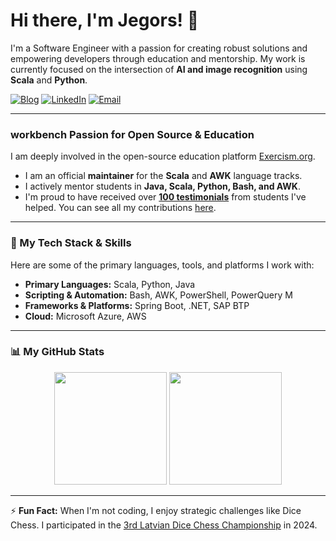 # Hi there, I'm Jegors! 👋

I'm a Software Engineer with a passion for creating robust solutions and empowering developers through education and mentorship. My work is currently focused on the intersection of **AI and image recognition** using **Scala** and **Python**.

<p align="left">
  <a href="https://jc.id.lv" target="_blank"><img alt="Blog" src="https://img.shields.io/badge/My%20Blog-jc.id.lv-blue?style=for-the-badge&logo=jekyll"></a>
  <a href="https://www.linkedin.com/in/jegors-cemisovs/" target="_blank"><img alt="LinkedIn" src="https://img.shields.io/badge/LinkedIn-Jegors%20Čemisovs-blue?style=for-the-badge&logo=linkedin"></a>
  <a href="mailto:jegors.cemisovs@gmail.com"><img alt="Email" src="https://img.shields.io/badge/Email-Contact%20Me-red?style=for-the-badge&logo=gmail"></a>
</p>

---

###  workbench  Passion for Open Source & Education

I am deeply involved in the open-source education platform [Exercism.org](https://exercism.org/profiles/rabestro).
-   I am an official **maintainer** for the **Scala** and **AWK** language tracks.
-   I actively mentor students in **Java, Scala, Python, Bash, and AWK**.
-   I'm proud to have received over **[100 testimonials](https://exercism.org/profiles/rabestro/testimonials)** from students I've helped. You can see all my contributions [here](https://exercism.org/profiles/rabestro/contributions).

---

### 🚀 My Tech Stack & Skills

Here are some of the primary languages, tools, and platforms I work with:

-   **Primary Languages:** Scala, Python, Java
-   **Scripting & Automation:** Bash, AWK, PowerShell, PowerQuery M
-   **Frameworks & Platforms:** Spring Boot, .NET, SAP BTP
-   **Cloud:** Microsoft Azure, AWS

---

### 📊 My GitHub Stats

<p align="center">
  <img height="180em" src="https://github-readme-stats.vercel.app/api?username=rabestro&show_icons=true&theme=tokyonight&include_all_commits=true&count_private=true"/>
  <img height="180em" src="https://github-readme-stats.vercel.app/api/top-langs/?username=rabestro&layout=compact&langs_count=8&theme=tokyonight"/>
</p>

---
⚡ **Fun Fact:** When I'm not coding, I enjoy strategic challenges like Dice Chess. I participated in the [3rd Latvian Dice Chess Championship](https://dicechess.net/3rd-latvian-dice-chess-championship-how-it-went/) in 2024.
